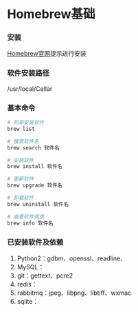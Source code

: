 # Homebrew基础


### 安装

[Homebrew官网](https://brew.sh/)提示进行安装



### 软件安装路径

/usr/local/Cellar



### 基本命令

```sh
# 列举安装软件
brew list

# 搜索软件名
brew search 软件名

# 安装软件
brew install 软件名

# 更新软件
brew upgrade 软件名

# 卸载软件
brew uninstall 软件名

# 查看软件信息
brew info 软件名
```



### 已安装软件及依赖

1. Python2：gdbm、openssl、readline、
2. MySQL：
3. git：gettext、pcre2
4. redis：
5. rabbitmq：jpeg、libpng、libtiff、wxmac
6. sqlite：
